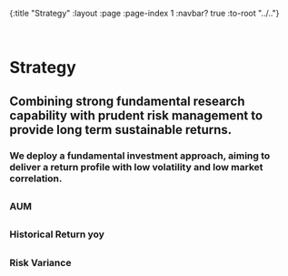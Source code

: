 {:title "Strategy"
 :layout :page
 :page-index 1
 :navbar? true
 :to-root "../.."}
 
<br>

<div class="strattext">

# Strategy

## Combining strong fundamental research capability with prudent risk management to provide long term sustainable returns.

### We deploy a fundamental investment approach, aiming to deliver a return profile with low volatility and low market correlation. 

</div>

<div class="grid-container"> 
<div class="grid-item">

## 
### AUM

</div>

<div class="grid-item">
        
## 
### Historical Return yoy

</div>

<div class="grid-item">
        
## 
### Risk Variance

</div>
</div>
